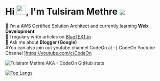 # Hi <img src='https://github.com/CodeOnYT/TulsiramMethre/blob/main/assets/Hi.gif' width='29' height='29'/>, I'm Tulsiram Methre ![](https://visitor-badge.glitch.me/badge?page_id=CodeOnYT.TulsiramMethre)
🌱 I’m a AWS Certified Solution Architect and currently learning **Web Development**<br/>
📝 I regulary write articles on [BlueTEXT.in](https://www.bluetext.in/)<br/>
💬 Ask me about **Blogger (Google)**<br/>
#You can also join out youtube channel CodeOn at : [ CodeOn Youtube Channel ]https://youtube.com/c/CodeOn

![Tulsiram Methre AKA - CodeOn GitHub stats](https://github-readme-stats.vercel.app/api?username=CodeOnYT&bg_color=30,e96443,904e95&title_color=fff&text_color=fff)
  
  [![Top Langs](https://github-readme-stats.vercel.app/api/top-langs/?username=CodeOnYT)](CodeOnYT)



